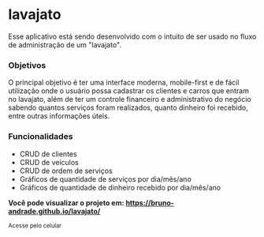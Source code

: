 <h1>lavajato</h1>

Esse aplicativo está sendo desenvolvido com o intuito de ser usado no fluxo de administração de um "lavajato".

<h3>Objetivos</h3>
O principal objetivo é ter uma interface moderna, mobile-first e de fácil utilização onde o usuário possa cadastrar os clientes e carros que entram no lavajato, além de ter um controle financeiro e administrativo do negócio sabendo quantos serviços foram realizados, quanto dinheiro foi recebido, entre outras informações úteis.

<h3>Funcionalidades</h3>
<ul>
<li>CRUD de clientes</li>
<li>CRUD de veículos</li>
<li>CRUD de ordem de serviços</li>
<li>Gráficos de quantidade de serviços por dia/mês/ano</li>
<li>Gráficos de quantidade de dinheiro recebido por dia/mês/ano</li>
</ul>

<strong>Você pode visualizar o projeto em: https://bruno-andrade.github.io/lavajato/ </strong>

<small>Acesse pelo celular</small>